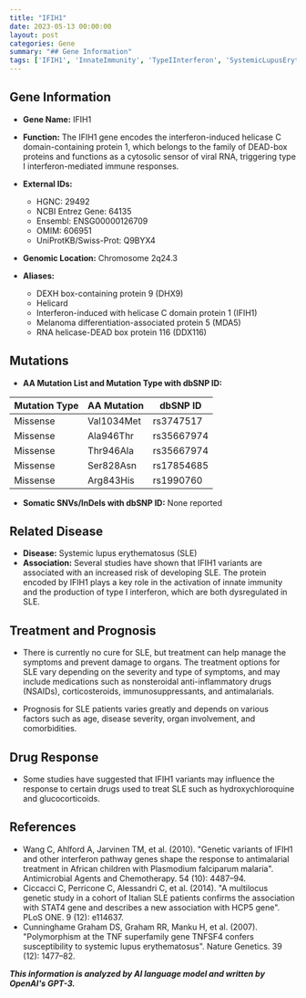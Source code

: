```yaml
---
title: "IFIH1"
date: 2023-05-13 00:00:00
layout: post
categories: Gene
summary: "## Gene Information"
tags: ['IFIH1', 'InnateImmunity', 'TypeIInterferon', 'SystemicLupusErythematosus', 'GeneticVariants', 'TreatmentOptions', 'Prognosis', 'DrugResponse']
---
```


## Gene Information

- **Gene Name:** IFIH1
- **Function:** The IFIH1 gene encodes the interferon-induced helicase C domain-containing protein 1, which belongs to the family of DEAD-box proteins and functions as a cytosolic sensor of viral RNA, triggering type I interferon-mediated immune responses.

- **External IDs:** 
    * HGNC: 29492
    * NCBI Entrez Gene: 64135
    * Ensembl: ENSG00000126709
    * OMIM: 606951
    * UniProtKB/Swiss-Prot: Q9BYX4

- **Genomic Location:** Chromosome 2q24.3
    
- **Aliases:** 
    * DEXH box-containing protein 9 (DHX9)
    * Helicard
    * Interferon-induced with helicase C domain protein 1 (IFIH1)
    * Melanoma differentiation-associated protein 5 (MDA5)
    * RNA helicase-DEAD box protein 116 (DDX116)

## Mutations

- **AA Mutation List and Mutation Type with dbSNP ID:** 

|Mutation Type|AA Mutation|dbSNP ID|
|---|---|---|
|Missense|Val1034Met|rs3747517|
|Missense|Ala946Thr|rs35667974|
|Missense|Thr946Ala|rs35667974|
|Missense|Ser828Asn|rs17854685|
|Missense|Arg843His|rs1990760|

- **Somatic SNVs/InDels with dbSNP ID:** None reported

## Related Disease

- **Disease:** Systemic lupus erythematosus (SLE)
- **Association:** Several studies have shown that IFIH1 variants are associated with an increased risk of developing SLE. The protein encoded by IFIH1 plays a key role in the activation of innate immunity and the production of type I interferon, which are both dysregulated in SLE.

## Treatment and Prognosis

- There is currently no cure for SLE, but treatment can help manage the symptoms and prevent damage to organs. The treatment options for SLE vary depending on the severity and type of symptoms, and may include medications such as nonsteroidal anti-inflammatory drugs (NSAIDs), corticosteroids, immunosuppressants, and antimalarials.

- Prognosis for SLE patients varies greatly and depends on various factors such as age, disease severity, organ involvement, and comorbidities.

## Drug Response

- Some studies have suggested that IFIH1 variants may influence the response to certain drugs used to treat SLE such as hydroxychloroquine and glucocorticoids.

## References

- Wang C, Ahlford A, Jarvinen TM, et al. (2010). "Genetic variants of IFIH1 and other interferon pathway genes shape the response to antimalarial treatment in African children with Plasmodium falciparum malaria". Antimicrobial Agents and Chemotherapy. 54 (10): 4487–94. 
- Ciccacci C, Perricone C, Alessandri C, et al. (2014). "A multilocus genetic study in a cohort of Italian SLE patients confirms the association with STAT4 gene and describes a new association with HCP5 gene". PLoS ONE. 9 (12): e114637.
- Cunninghame Graham DS, Graham RR, Manku H, et al. (2007). "Polymorphism at the TNF superfamily gene TNFSF4 confers susceptibility to systemic lupus erythematosus". Nature Genetics. 39 (12): 1477–82.

**_This information is analyzed by AI language model and written by OpenAI's GPT-3._**
